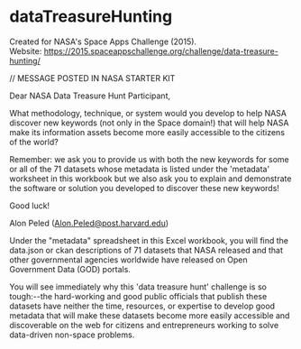 # dataTreasureHunting
Created for NASA's Space Apps Challenge (2015).     
Website: https://2015.spaceappschallenge.org/challenge/data-treasure-hunting/

// MESSAGE POSTED IN NASA STARTER KIT    
     
Dear NASA Data Treasure Hunt Participant,

What methodology, technique, or system would you develop to help NASA discover new keywords (not only in the Space domain!) that will help NASA make its information assets become more easily accessible to the citizens of the world?

Remember: we ask you to provide us with both the new keywords for some or all of the 71 datasets whose metadata is listed under the 'metadata' worksheet in this workbook but we also ask you to explain and demonstrate the software or solution you developed to discover these new keywords!

Good luck!

Alon Peled (Alon.Peled@post.harvard.edu)

Under the "metadata" spreadsheet in this Excel workbook, you will find the data.json or ckan descriptions of 71 datasets that NASA released and that other governmental agencies worldwide have released on Open Government Data (GOD) portals.

You will see immediately why this 'data treasure hunt' challenge is so tough:--the hard-working and good public officials that publish these datasets have neither the time, resources, or expertise to develop good metadata that will make these datasets become more easily accessible and discoverable on the web for citizens and entrepreneurs working to solve data-driven non-space problems.
